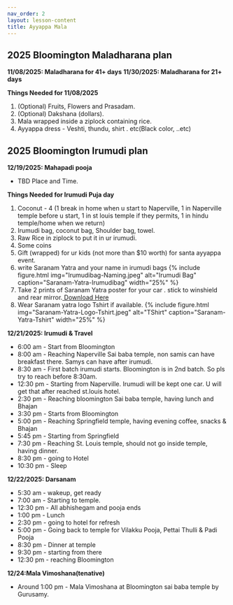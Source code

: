 ```yaml
---
nav_order: 2
layout: lesson-content
title: Ayyappa Mala
---
```

## 2025 Bloomington Maladharana plan

**11/08/2025: Maladharana for 41+ days**
**11/30/2025: Maladharana for 21+ days**

**Things Needed for 11/08/2025**
1. (Optional) Fruits, Flowers and Prasadam.
2. (Optional) Dakshana (dollars).
3. Mala wrapped inside a ziplock containing rice.
4. Ayyappa dress - Veshti, thundu, shirt . etc(Black color, ..etc)
   


## 2025 Bloomington Irumudi plan

**12/19/2025: Mahapadi pooja**
* TBD Place and Time. 

**Things Needed for Irumudi Puja day**
1. Coconut - 4 (1 break in home when u start to Naperville, 1 in Naperville temple before u start, 1 in st louis temple if they permits, 1 in hindu temple/home when we return)
2. Irumudi bag, coconut bag, Shoulder bag, towel.
3. Raw Rice in ziplock to put it in ur irumudi.
4. Some coins
5. Gift (wrapped) for ur kids (not more than $10 worth) for santa ayyappa event.
6. write Saranam Yatra and your name in irumudi bags {% include figure.html img="Irumudibag-Naming.jpeg" alt="Irumudi Bag" caption="Saranam-Yatra-Irumudibag" width="25%" %}
7. Take 2 prints of Saranam Yatra poster for your car . stick to winshield and rear mirror.<a href="https://sangit6031hub.github.io/bloomayyappa/images/SARANAM-YATRA-CarPoster.jpg"> Download Here</a>
8. Wear Saranam yatra logo Tshirt if available. {% include figure.html img="Saranam-Yatra-Logo-Tshirt.jpeg" alt="TShirt" caption="Saranam-Yatra-Tshirt" width="25%" %}

**12/21/2025: Irumudi & Travel**
* 6:00 am - Start from Bloomington
* 8:00 am - Reaching Naperville Sai baba temple, non samis can have breakfast there. Samys can have after irumudi.
* 8:30 am - First batch irumudi starts. Bloomington is in 2nd batch. So pls try to reach before 8:30am.
* 12:30 pm - Starting from Naperville.  Irumudi will be kept one car. U will get that after reached st.louis hotel.
* 2:30 pm - Reaching bloomington Sai baba temple, having lunch and Bhajan
* 3:30 pm - Starts from Bloomington
* 5:00 pm - Reaching Springfield temple, having evening coffee, snacks & Bhajan
* 5:45 pm - Starting from Springfield
* 7:30 pm - Reaching St. Louis temple, should not go inside temple, having dinner.
* 8:30 pm - going to Hotel
* 10:30 pm - Sleep

**12/22/2025: Darsanam**
* 5:30 am - wakeup, get ready
* 7:00 am - Starting to temple.
* 12:30 pm - All abhishegam and pooja ends
* 1:00 pm - Lunch
* 2:30 pm - going to hotel for refresh
* 5:00 pm - Going back to temple for Vilakku Pooja, Pettai Thulli & Padi Pooja
* 8:30 pm - Dinner at temple
* 9:30 pm - starting from there
* 12:30 pm - reaching Bloomington

**12/24:Mala Vimoshana(tenative)**
* Around 1:00 pm - Mala Vimoshana at Bloomington sai baba temple by Gurusamy.



